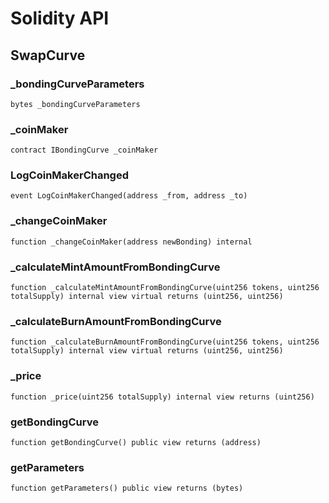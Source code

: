 # Solidity API

## SwapCurve

### _bondingCurveParameters

```solidity
bytes _bondingCurveParameters
```

### _coinMaker

```solidity
contract IBondingCurve _coinMaker
```

### LogCoinMakerChanged

```solidity
event LogCoinMakerChanged(address _from, address _to)
```

### _changeCoinMaker

```solidity
function _changeCoinMaker(address newBonding) internal
```

### _calculateMintAmountFromBondingCurve

```solidity
function _calculateMintAmountFromBondingCurve(uint256 tokens, uint256 totalSupply) internal view virtual returns (uint256, uint256)
```

### _calculateBurnAmountFromBondingCurve

```solidity
function _calculateBurnAmountFromBondingCurve(uint256 tokens, uint256 totalSupply) internal view virtual returns (uint256, uint256)
```

### _price

```solidity
function _price(uint256 totalSupply) internal view returns (uint256)
```

### getBondingCurve

```solidity
function getBondingCurve() public view returns (address)
```

### getParameters

```solidity
function getParameters() public view returns (bytes)
```

